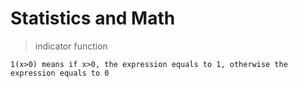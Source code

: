 # Statistics and Math
> indicator function
```
1(x>0) means if x>0, the expression equals to 1, otherwise the expression equals to 0
```
